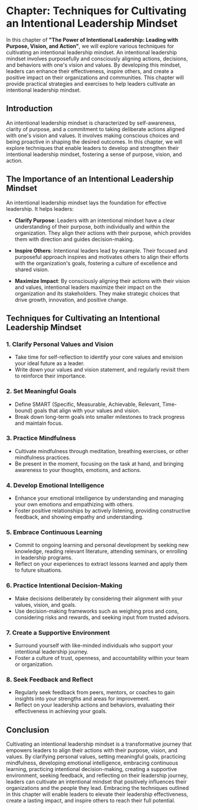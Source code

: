 Chapter: Techniques for Cultivating an Intentional Leadership Mindset
=====================================================================

In this chapter of **"The Power of Intentional Leadership: Leading with Purpose, Vision, and Action"**, we will explore various techniques for cultivating an intentional leadership mindset. An intentional leadership mindset involves purposefully and consciously aligning actions, decisions, and behaviors with one's vision and values. By developing this mindset, leaders can enhance their effectiveness, inspire others, and create a positive impact on their organizations and communities. This chapter will provide practical strategies and exercises to help leaders cultivate an intentional leadership mindset.

Introduction
------------

An intentional leadership mindset is characterized by self-awareness, clarity of purpose, and a commitment to taking deliberate actions aligned with one's vision and values. It involves making conscious choices and being proactive in shaping the desired outcomes. In this chapter, we will explore techniques that enable leaders to develop and strengthen their intentional leadership mindset, fostering a sense of purpose, vision, and action.

The Importance of an Intentional Leadership Mindset
---------------------------------------------------

An intentional leadership mindset lays the foundation for effective leadership. It helps leaders:

* **Clarify Purpose**: Leaders with an intentional mindset have a clear understanding of their purpose, both individually and within the organization. They align their actions with their purpose, which provides them with direction and guides decision-making.

* **Inspire Others**: Intentional leaders lead by example. Their focused and purposeful approach inspires and motivates others to align their efforts with the organization's goals, fostering a culture of excellence and shared vision.

* **Maximize Impact**: By consciously aligning their actions with their vision and values, intentional leaders maximize their impact on the organization and its stakeholders. They make strategic choices that drive growth, innovation, and positive change.

Techniques for Cultivating an Intentional Leadership Mindset
------------------------------------------------------------

### 1. **Clarify Personal Values and Vision**

* Take time for self-reflection to identify your core values and envision your ideal future as a leader.
* Write down your values and vision statement, and regularly revisit them to reinforce their importance.

### 2. **Set Meaningful Goals**

* Define SMART (Specific, Measurable, Achievable, Relevant, Time-bound) goals that align with your values and vision.
* Break down long-term goals into smaller milestones to track progress and maintain focus.

### 3. **Practice Mindfulness**

* Cultivate mindfulness through meditation, breathing exercises, or other mindfulness practices.
* Be present in the moment, focusing on the task at hand, and bringing awareness to your thoughts, emotions, and actions.

### 4. **Develop Emotional Intelligence**

* Enhance your emotional intelligence by understanding and managing your own emotions and empathizing with others.
* Foster positive relationships by actively listening, providing constructive feedback, and showing empathy and understanding.

### 5. **Embrace Continuous Learning**

* Commit to ongoing learning and personal development by seeking new knowledge, reading relevant literature, attending seminars, or enrolling in leadership programs.
* Reflect on your experiences to extract lessons learned and apply them to future situations.

### 6. **Practice Intentional Decision-Making**

* Make decisions deliberately by considering their alignment with your values, vision, and goals.
* Use decision-making frameworks such as weighing pros and cons, considering risks and rewards, and seeking input from trusted advisors.

### 7. **Create a Supportive Environment**

* Surround yourself with like-minded individuals who support your intentional leadership journey.
* Foster a culture of trust, openness, and accountability within your team or organization.

### 8. **Seek Feedback and Reflect**

* Regularly seek feedback from peers, mentors, or coaches to gain insights into your strengths and areas for improvement.
* Reflect on your leadership actions and behaviors, evaluating their effectiveness in achieving your goals.

Conclusion
----------

Cultivating an intentional leadership mindset is a transformative journey that empowers leaders to align their actions with their purpose, vision, and values. By clarifying personal values, setting meaningful goals, practicing mindfulness, developing emotional intelligence, embracing continuous learning, practicing intentional decision-making, creating a supportive environment, seeking feedback, and reflecting on their leadership journey, leaders can cultivate an intentional mindset that positively influences their organizations and the people they lead. Embracing the techniques outlined in this chapter will enable leaders to elevate their leadership effectiveness, create a lasting impact, and inspire others to reach their full potential.
